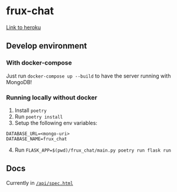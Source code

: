# frux-chat

[Link to heroku](https://frux-chat.herokuapp.com/api/spec.html)

## Develop environment

### With docker-compose

Just run `docker-compose up --build` to have the server running with MongoDB!

### Running locally without docker

1. Install `poetry`
2. Run `poetry install`
3. Setup the following env variables:
```
DATABASE_URL=<mongo-uri>
DATABASE_NAME=frux_chat
```
4. Run `FLASK_APP=$(pwd)/frux_chat/main.py poetry run flask run`


## Docs

Currently in [`/api/spec.html`](https://frux-chat.herokuapp.com/api/spec.html)